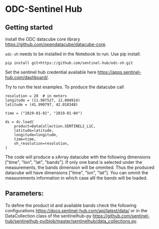 # ODC-Sentinel Hub

## Getting started

install the ODC datacube core library https://github.com/opendatacube/datacube-core. 

`odc-sh` needs to be installed in the Notebook to run. Use pip install:

```pip install git+https://github.com/sentinel-hub/odc-sh.git```

Set the sentinel hub credential available here https://apps.sentinel-hub.com/dashboard/.

Try to run the test examples. To produce the datacube call 

```
resolution = 20  # in meters
longitude = (11.987527, 12.004914)
latitude = (41.990797, 42.018348)

time = ("2019-01-01", "2019-01-04")

ds = dc.load(
    product=DataCollection.SENTINEL2_L1C,
    latitude=latitude,
    longitude=longitude,
    time=time,
    sh_resolution=resolution,
)

```

The code will produce a xArray datacube with the following dimensions ["time", "lon", "lat", "bands"]. If only one band is selected under the  measurements, the bands dimension will be ommited. Thus the produced datacube will have dimensions ["time", "lon", "lat"]. You can ommit the measurements information in which case alll the bands will be loaded. 

## Parameters: 

To define the product id and available bands check the following configurations https://docs.sentinel-hub.com/api/latest/data/ or in the DataCollection class of the sentinelhub-py https://github.com/sentinel-hub/sentinelhub-py/blob/master/sentinelhub/data_collections.py.

